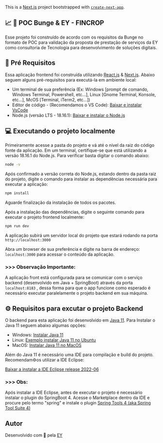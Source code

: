 This is a [Next.js](https://nextjs.org/) project bootstrapped with [`create-next-app`](https://github.com/vercel/next.js/tree/canary/packages/create-next-app).

## 📈 🌽 POC Bunge & EY - FINCROP

Esse projeto foi construído de acordo com os requisitos da Bunge no formato de POC para validação da proposta de prestação de serviços da EY como consultoria de Tecnologia para desenvolvimento de soluções digitais.

## 📝 Pré Requisitos

Essa aplicação frontend foi construída utilizando [React.js](https://react.dev/) & [Next.js](https://nextjs.org/). Abaixo seguem alguns pré-requisitos para executá-la em ambiente local:

- Um terminal de sua preferência (Ex: Windows [prompt de comando, Windows Terminal, Powershell, etc...], Linux [Gnome Terminal, Konsole, etc...], McOS [Terminal, iTerm2, etc...])
- Editor de código - (Recomendamos o VS Code): [Baixar e instalar VsCode](https://code.visualstudio.com/download)
- Node.js (versão LTS - 18.16.1): [Baixar e instalar o Node.js](https://nodejs.org/en)

## 💻️ Executando o projeto localmente

Primeiramente acesse a pasta do projeto e vá até o nível da raiz do código fonte da aplicação. Em um terminal, certifique-se que está utilizando a versão 18.16.1 do Node.js. Para verificar basta digitar o comando abaixo:

```bash
node -v
```

Após confirmado a versão correta do Node.js, estando dentro da pasta raiz do projeto, digite o comando para instalar as dependências necessária para executar a aplicação:

```bash
npm install
```

Aguarde finalização da instalação de todos os pacotes.

Após a instalação das dependências, digite o seguinte comando para executar o projeto frontend localmente:

```bash
npm run dev
```

A aplicação subirá um servidor local do projeto que estará rodando na porta `http://localhost:3000`

Abra um browser de sua preferência e digite na barra de endereço: `localhost:3000` para acessar o conteúdo da aplicação.

### >>> Observação Importante: 

A aplicação front está configurada para se comunicar com o serviço backend (desenvolvido em Java + SpringBoot) através da porta `localhost:8183` , dessa forma para que o app funcione como esperado é necessário executar paralelamente o projeto backend em sua máquina.

## ⚙️ Requisitos para excutar o projeto Backend

O backend para esta aplicação foi desenvolvido em [Java 11](https://www.oracle.com/br/java/technologies/javase/jdk11-archive-downloads.html). Para Instalar o Java 11 seguem abaixo algumas opções:

- Windows: [Instalar Java 11](https://www.ic.unicamp.br/~ra100621/class/2020.1/LPOO_files/curso/prologo/00-instalacao/windows/00-tuto_instal_windows.html)
- Linux: [Exemplo instalar Java 11 no Ubuntu](https://www.digitalocean.com/community/tutorials/how-to-install-java-with-apt-on-ubuntu-20-04-pt)
- MacOS: [Instalar Java 11 no MacOS](https://www.java.com/pt-BR/download/help/mac_install.html)

Além do Java 11 é necessário uma IDE para compilação e build do projeto. Recomendam⚙️os utilizar a IDE Eclipse:

[Baixar a instalar a IDE Eclipse release 2022-06](https://www.eclipse.org/downloads/packages/release/2022-06/r)

### >>> Obs:

Após instalar a IDE Eclipse, antes de executar o projeto é necessário instalar o plugin do SpringBoot 4. Acesse o Marketplace dentro da IDE e procure pelo termo "spring" e instale o plugin [Spring Tools 4 (aka Spring Tool Suite 4)](https://marketplace.eclipse.org/content/spring-tools-4-aka-spring-tool-suite-4) 

## Autor

Desenvolvido com 💛 pela [EY](https://www.ey.com/pt_br/consulting/transformation-platform)

